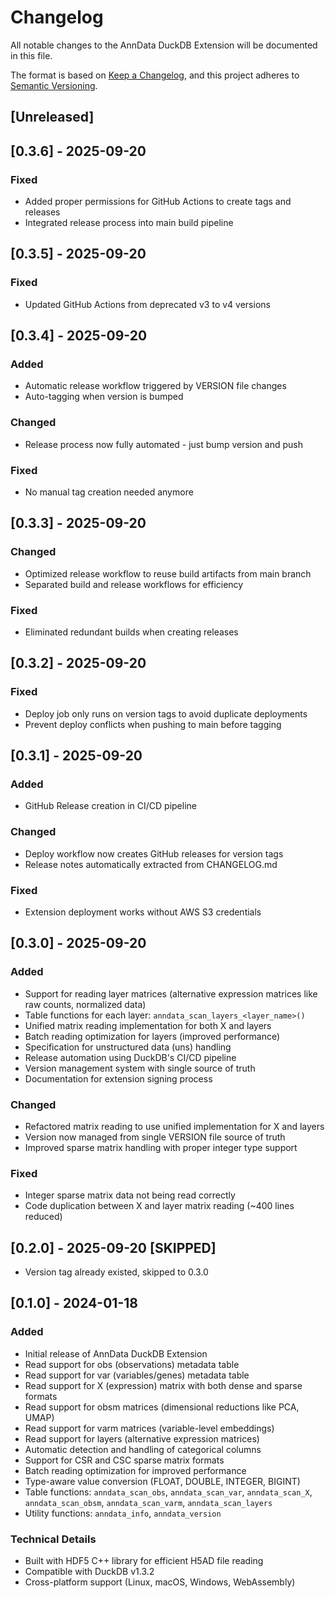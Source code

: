 # Changelog

All notable changes to the AnnData DuckDB Extension will be documented in this file.

The format is based on [Keep a Changelog](https://keepachangelog.com/en/1.0.0/),
and this project adheres to [Semantic Versioning](https://semver.org/spec/v2.0.0.html).

## [Unreleased]

## [0.3.6] - 2025-09-20

### Fixed
- Added proper permissions for GitHub Actions to create tags and releases
- Integrated release process into main build pipeline

## [0.3.5] - 2025-09-20

### Fixed
- Updated GitHub Actions from deprecated v3 to v4 versions

## [0.3.4] - 2025-09-20

### Added
- Automatic release workflow triggered by VERSION file changes
- Auto-tagging when version is bumped

### Changed
- Release process now fully automated - just bump version and push

### Fixed
- No manual tag creation needed anymore

## [0.3.3] - 2025-09-20

### Changed
- Optimized release workflow to reuse build artifacts from main branch
- Separated build and release workflows for efficiency

### Fixed
- Eliminated redundant builds when creating releases

## [0.3.2] - 2025-09-20

### Fixed
- Deploy job only runs on version tags to avoid duplicate deployments
- Prevent deploy conflicts when pushing to main before tagging

## [0.3.1] - 2025-09-20

### Added
- GitHub Release creation in CI/CD pipeline

### Changed
- Deploy workflow now creates GitHub releases for version tags
- Release notes automatically extracted from CHANGELOG.md

### Fixed
- Extension deployment works without AWS S3 credentials

## [0.3.0] - 2025-09-20

### Added
- Support for reading layer matrices (alternative expression matrices like raw counts, normalized data)
- Table functions for each layer: `anndata_scan_layers_<layer_name>()`
- Unified matrix reading implementation for both X and layers
- Batch reading optimization for layers (improved performance)
- Specification for unstructured data (uns) handling
- Release automation using DuckDB's CI/CD pipeline
- Version management system with single source of truth
- Documentation for extension signing process

### Changed
- Refactored matrix reading to use unified implementation for X and layers
- Version now managed from single VERSION file source of truth
- Improved sparse matrix handling with proper integer type support

### Fixed
- Integer sparse matrix data not being read correctly
- Code duplication between X and layer matrix reading (~400 lines reduced)

## [0.2.0] - 2025-09-20 [SKIPPED]
- Version tag already existed, skipped to 0.3.0

## [0.1.0] - 2024-01-18

### Added
- Initial release of AnnData DuckDB Extension
- Read support for obs (observations) metadata table
- Read support for var (variables/genes) metadata table  
- Read support for X (expression) matrix with both dense and sparse formats
- Read support for obsm matrices (dimensional reductions like PCA, UMAP)
- Read support for varm matrices (variable-level embeddings)
- Read support for layers (alternative expression matrices)
- Automatic detection and handling of categorical columns
- Support for CSR and CSC sparse matrix formats
- Batch reading optimization for improved performance
- Type-aware value conversion (FLOAT, DOUBLE, INTEGER, BIGINT)
- Table functions: `anndata_scan_obs`, `anndata_scan_var`, `anndata_scan_X`, `anndata_scan_obsm`, `anndata_scan_varm`, `anndata_scan_layers`
- Utility functions: `anndata_info`, `anndata_version`

### Technical Details
- Built with HDF5 C++ library for efficient H5AD file reading
- Compatible with DuckDB v1.3.2
- Cross-platform support (Linux, macOS, Windows, WebAssembly)